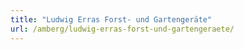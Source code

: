 ```yaml
---
title: "Ludwig Erras Forst- und Gartengeräte"
url: /amberg/ludwig-erras-forst-und-gartengeraete/
---
```

